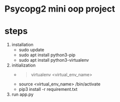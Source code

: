 <h1>Psycopg2 mini oop project </h1>

steps
===

1. installation
    + sudo update
    + sudo apt install python3-pip
    - sudo apt install python3-virtualenv
2. initialization
    - >virtualenv <virtual_env_name> 
    - source <virtual_env_name> /bin/activate
    - pip3 install -r requirement.txt
3. run app.py



